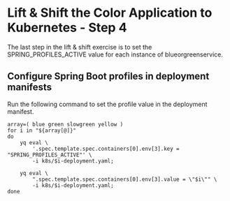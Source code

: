 # Lift & Shift the Color Application to Kubernetes - Step 4

The last step in the lift & shift exercise is to set the SPRING_PROFILES_ACTIVE value for each instance of blueorgreenservice.

## Configure Spring Boot profiles in deployment manifests

Run the following command to set the profile value in the deployment manifest.
```execute-1
array=( blue green slowgreen yellow )
for i in "${array[@]}"
do
    yq eval \
        '.spec.template.spec.containers[0].env[3].key = "SPRING_PROFILES_ACTIVE"' \
        -i k8s/$i-deployment.yaml;
    
    yq eval \
        ".spec.template.spec.containers[0].env[3].value = \"$i\"" \
        -i k8s/$i-deployment.yaml;
done
```

